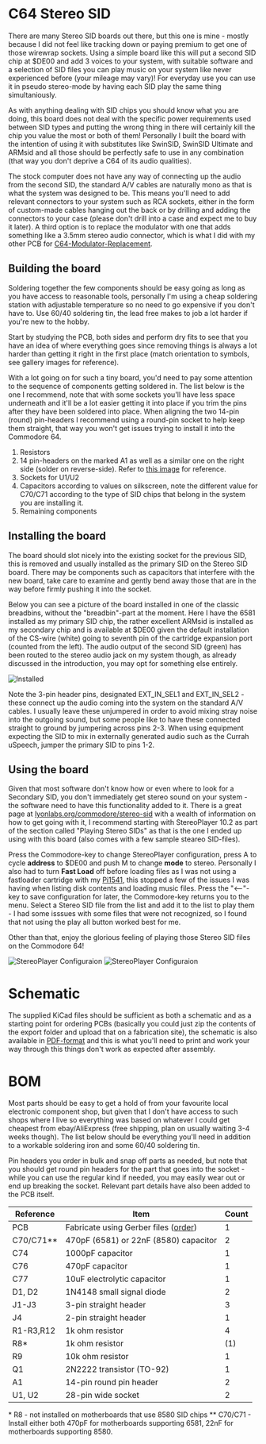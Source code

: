 # C64 Stereo SID

There are many Stereo SID boards out there, but this one is mine - mostly because I did not feel like tracking down or paying premium to get one of those wirewrap sockets. Using a simple board like this will put a second SID chip at $DE00 and add 3 voices to your system, with suitable software and a selection of SID files you can play music on your system like never experienced before (your mileage may vary)! For everyday use you can use it in pseudo stereo-mode by having each SID play the same thing simultaniously.

As with anything dealing with SID chips you should know what you are doing, this board does not deal with the specific power requirements used between SID types and putting the wrong thing in there will certainly kill the chip you value the most or both of them! Personally I built the board with the intention of using it with substitutes like SwinSID, SwinSID Ultimate and ARMsid and all those should be perfectly safe to use in any combination (that way you don't deprive a C64 of its audio qualities).

The stock computer does not have any way of connecting up the audio from the second SID, the standard A/V cables are naturally mono as that is what the system was designed to be. This means you'll need to add relevant connectors to your system such as RCA sockets, either in the form of custom-made cables hanging out the back or by drilling and adding the connectors to your case (please don't drill into a case and expect me to buy it later). A third option is to replace the modulator with one that adds something like a 3.5mm stereo audio connector, which is what I did with my other PCB for [C64-Modulator-Replacement](https://github.com/tebl/C64-Modulator-Replacement).

## Building the board
Soldering together the few components should be easy going as long as you have access to reasonable tools, personally I'm using a cheap soldering station with adjustable temperature so no need to go expensive if you don't have to. Use 60/40 soldering tin, the lead free makes to job a lot harder if you're new to the hobby.

Start by studying the PCB, both sides and perform dry fits to see that you have an idea of where everything goes since removing things is always a lot harder than getting it right in the first place (match orientation to symbols, see gallery images for reference).

With a lot going on for such a tiny board, you'd need to pay some attention to the sequence of components getting soldered in. The list below is the one I recommend, note that with some sockets you'll have less space underneath and it'll be a lot easier getting it into place if you trim the pins after they have been soldered into place. When aligning the two 14-pin (round) pin-headers I recommend using a round-pin socket to help keep them straight, that way you won't get issues trying to install it into the Commodore 64.

1. Resistors
2. 14 pin-headers on the marked A1 as well as a similar one on the right side (solder on reverse-side). Refer to [this image](https://raw.githubusercontent.com/tebl/C64-Stereo-SID/master/gallery/2019-07-30%2016.36.22.jpg) for reference.
3. Sockets for U1/U2
4. Capacitors according to values on silkscreen, note the different value for C70/C71 according to the type of SID chips that belong in the system you are installing it.
5. Remaining components

## Installing the board
The board should slot nicely into the existing socket for the previous SID, this is removed and usually installed as the primary SID on the Stereo SID board. There may be components such as capacitors that interfere with the new board, take care to examine and gently bend away those that are in the way before firmly pushing it into the socket.

Below you can see a picture of the board installed in one of the classic breadbins, without the "breadbin"-part at the moment. Here I have the 6581 installed as my primary SID chip, the rather excellent ARMsid is installed as my secondary chip and is available at $DE00 given the default installation of the CS-wire (white) going to seventh pin of the cartridge expansion port (counted from the left). The audio output of the second SID (green) has been routed to the stereo audio jack on my system though, as already discussed in the introduction, you may opt for something else entirely.

![Installed](https://github.com/tebl/C64-Stereo-SID/raw/master/gallery/2019-07-30%2022.40.14.jpg)

Note the 3-pin header pins, designated EXT_IN_SEL1 and EXT_IN_SEL2 - these connect up the audio coming into the system on the standard A/V cables. I usually leave these unjumpered in order to avoid mixing stray noise into the outgoing sound, but some people like to have these connected straight to ground by jumpering across pins 2-3. When using equipment expecting the SID to mix in externally generated audio such as the Currah uSpeech, jumper the primary SID to pins 1-2.

## Using the board
Given that most software don't know how or even where to look for a Secondary SID, you don't immediately get stereo sound on your system - the software need to have this functionality added to it. There is a great page at [lyonlabs.org/commodore/stereo-sid](https://www.lyonlabs.org/commodore/stereo-sid/) with a wealth of information on how to get going with it, I recommend starting with StereoPlayer 10.2 as part of the section called "Playing Stereo SIDs" as that is the one I ended up using with this board (also comes with a few sample steareo SID-files).

Press the Commodore-key to change StereoPlayer configuration, press A to cycle **address** to $DE00 and push M to change **mode** to stereo. Personally I also had to turn **Fast Load** off before loading files as I was not using a fastloader cartridge with my [Pi1541](https://github.com/tebl/C64-Pi1541-Module), this stopped a few of the issues I was having when listing disk contents and loading music files. Press the "<--"-key to save configuration for later, the Commodore-key returns you to the menu. Select a Stereo SID file from the list and add it to the list to play them - I had some isssues with some files that were not recognized, so I found that not using the play all button worked best for me.

Other than that, enjoy the glorious feeling of playing those Stereo SID files on the Commodore 64!

![StereoPlayer Configuraion](https://github.com/tebl/C64-Stereo-SID/raw/master/gallery/2019-08-14%2022.10.10.jpg)
![StereoPlayer Configuraion](https://github.com/tebl/C64-Stereo-SID/raw/master/gallery/2019-08-14%2022.16.11.jpg)

# Schematic
The supplied KiCad files should be sufficient as both a schematic and as a  starting point for ordering PCBs (basically you could just zip the contents of the export folder and upload that on a fabrication site), the schematic is also available in [PDF-format](https://github.com/tebl/C64-Stereo-SID/raw/master/export/C64%20Stereo%20SID.pdf) and this is what you'll need to print and work your way through this things don't work as expected after assembly.

# BOM
Most parts should be easy to get a hold of from your favourite local electronic component shop, but given that I don't have access to such shops where I live so everything was based on whatever I could get cheapest from ebay/AliExpress (free shipping, plan on usually waiting 3-4 weeks though). The list below should be everything you'll need in addition to a workable soldering iron and some 60/40 soldering tin.

Pin headers you order in bulk and snap off parts as needed, but note that you should get round pin headers for the part that goes into the socket - while you can use the regular kind if needed, you may easily wear out or end up breaking the socket. Relevant part details have also been added to the PCB itself.

| Reference    | Item                                  | Count |
| ------------ | ------------------------------------- | ----- |
| PCB          | Fabricate using Gerber files ([order](https://www.pcbway.com/project/shareproject/Commodore_64_Stereo_SID.html?inviteid=88707))          |     1 |
| C70/C71**   | 470pF (6581) or 22nF (8580) capacitor |     2 |
| C74         | 1000pF capacitor                      |     1 |
| C76         | 470pF capacitor                       |     1 |
| C77         | 10uF electrolytic capacitor           |     1 |
| D1, D2      | 1N4148 small signal diode             |     2 |
| J1-J3       | 3-pin straight header                 |     3 |
| J4          | 2-pin straight header                 |     1 |
| R1-R3,R12   | 1k ohm resistor                       |     4 | 
| R8*         | 1k ohm resistor                       |   (1) | 
| R9          | 10k ohm resistor                      |     1 | 
| Q1          | 2N2222 transistor (TO-92)             |     1 |
| A1          | 14-pin round pin header               |     2 |
| U1, U2      | 28-pin wide socket                    |     2 |

\* R8 - not installed on motherboards that use 8580 SID chips 
** C70/C71 - Install either both 470pF for motherboards supporting 6581, 22nF for motherboards supporting 8580.